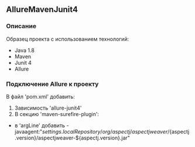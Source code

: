 ## AllureMavenJunit4

### Описание
Образец проекта с использованием технологий:
- Java 1.8
- Maven
- Junit 4
- Allure

### Подключение Allure к проекту

В файл 'pom.xml' добавить:
1. Зависимость 'allure-junit4'
2. В секцию 'maven-surefire-plugin':
- в 'argLine' добавить -javaagent:"${settings.localRepository}/org/aspectj/aspectjweaver/${aspectj.version}/aspectjweaver-${aspectj.version}.jar"
